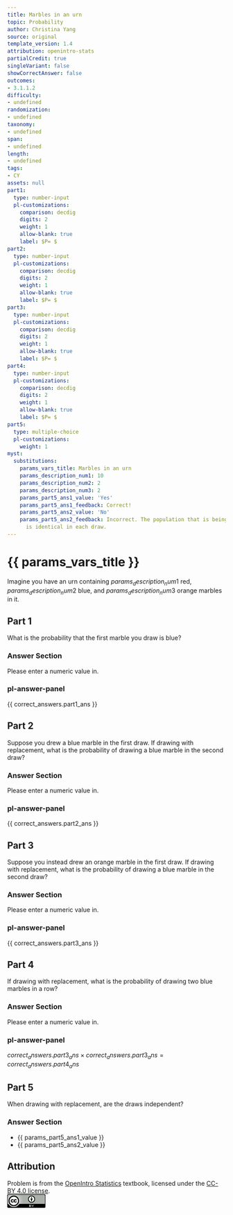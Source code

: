 ```yaml
---
title: Marbles in an urn
topic: Probability
author: Christina Yang
source: original
template_version: 1.4
attribution: openintro-stats
partialCredit: true
singleVariant: false
showCorrectAnswer: false
outcomes:
- 3.1.1.2
difficulty:
- undefined
randomization:
- undefined
taxonomy:
- undefined
span:
- undefined
length:
- undefined
tags:
- CY
assets: null
part1:
  type: number-input
  pl-customizations:
    comparison: decdig
    digits: 2
    weight: 1
    allow-blank: true
    label: $P= $
part2:
  type: number-input
  pl-customizations:
    comparison: decdig
    digits: 2
    weight: 1
    allow-blank: true
    label: $P= $
part3:
  type: number-input
  pl-customizations:
    comparison: decdig
    digits: 2
    weight: 1
    allow-blank: true
    label: $P= $
part4:
  type: number-input
  pl-customizations:
    comparison: decdig
    digits: 2
    weight: 1
    allow-blank: true
    label: $P= $
part5:
  type: multiple-choice
  pl-customizations:
    weight: 1
myst:
  substitutions:
    params_vars_title: Marbles in an urn
    params_description_num1: 10
    params_description_num2: 2
    params_description_num3: 2
    params_part5_ans1_value: 'Yes'
    params_part5_ans1_feedback: Correct!
    params_part5_ans2_value: 'No'
    params_part5_ans2_feedback: Incorrect. The population that is being sampled from
      is identical in each draw.
---
```

# {{ params_vars_title }}
Imagine you have an urn containing ${{ params_description_num1 }}$ red, ${{ params_description_num2 }}$ blue, and ${{ params_description_num3 }}$ orange marbles in it.

## Part 1

What is the probability that the first marble you draw is blue?

### Answer Section

Please enter a numeric value in.

### pl-answer-panel

{{ correct_answers.part1_ans }}

## Part 2

Suppose you drew a blue marble in the first draw. If drawing with replacement, what is the probability of drawing a blue marble in the second draw?

### Answer Section

Please enter a numeric value in.

### pl-answer-panel

{{ correct_answers.part2_ans }}

## Part 3

Suppose you instead drew an orange marble in the first draw. If drawing with replacement, what is the probability of drawing a blue marble in the second draw?

### Answer Section

Please enter a numeric value in.

### pl-answer-panel

{{ correct_answers.part3_ans }}

## Part 4

If drawing with replacement, what is the probability of drawing two blue marbles in a row?

### Answer Section

Please enter a numeric value in.

### pl-answer-panel

${{ correct_answers.part3_ans }}\times{{ correct_answers.part3_ans }}={{ correct_answers.part4_ans }}$

## Part 5

When drawing with replacement, are the draws independent?

### Answer Section

- {{ params_part5_ans1_value }}
- {{ params_part5_ans2_value }}

## Attribution

Problem is from the [OpenIntro Statistics](https://openintro.org/book/os/) textbook, licensed under the [CC-BY 4.0 license](https://creativecommons.org/licenses/by/4.0/).<br>![Image representing the Creative Commons 4.0 BY license.](https://raw.githubusercontent.com/firasm/bits/master/by.png)